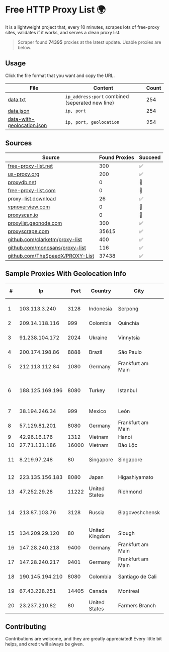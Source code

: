 
# Free HTTP Proxy List 🌍

It is a lightweight project that, every 10 minutes, scrapes lots of free-proxy sites, validates if it works, and serves a clean proxy list.


> Scraper found **74395** proxies at the latest update. Usable proxies are below.

## Usage

Click the file format that you want and copy the URL.


|File|Content|Count|
|----|-------|-----|
|[data.txt](https://raw.githubusercontent.com/themiralay/Proxy-List-World/master/data.txt)|`ip_address:port` combined (seperated new line)|254|
|[data.json](https://raw.githubusercontent.com/themiralay/Proxy-List-World/master/data.json)|`ip, port`|254|
|[data-with-geolocation.json](https://raw.githubusercontent.com/themiralay/Proxy-List-World/master/data-with-geolocation.json)|`ip, port, geolocation`|254|

## Sources

|Source|Found Proxies|Succeed|
|------|-------------|-------|
|[free-proxy-list.net](https://free-proxy-list.net)|300|✅|
|[us-proxy.org](https://www.us-proxy.org)|200|✅|
|[proxydb.net](http://proxydb.net)|0|🚫|
|[free-proxy-list.com](https://free-proxy-list.com/?page=&port=&type%5B%5D=http&type%5B%5D=https&up_time=0&search=Search)|0|🚫|
|[proxy-list.download](https://www.proxy-list.download/HTTP)|26|✅|
|[vpnoverview.com](https://vpnoverview.com/privacy/anonymous-browsing/free-proxy-servers)|0|🚫|
|[proxyscan.io](https://www.proxyscan.io)|0|🚫|
|[proxylist.geonode.com](https://proxylist.geonode.com/api/proxy-list?limit=300&page=1&sort_by=lastChecked&sort_type=desc&protocols=http,https)|300|✅|
|[proxyscrape.com](https://api.proxyscrape.com/v2/?request=displayproxies&protocol=http&timeout=10000&country=all&ssl=all&anonymity=all)|35615|✅|
|[github.com/clarketm/proxy-list](https://raw.githubusercontent.com/clarketm/proxy-list/master/proxy-list-raw.txt)|400|✅|
|[github.com/monosans/proxy-list](https://raw.githubusercontent.com/monosans/proxy-list/main/proxies/http.txt)|116|✅|
|[github.com/TheSpeedX/PROXY-List](https://raw.githubusercontent.com/TheSpeedX/PROXY-List/master/http.txt)|37438|✅|


## Sample Proxies With Geolocation Info

|#|Ip|Port|Country|City|Internet Service Provider|
|-|--|----|-------|----|-------------------------|
|1|103.113.3.240|3128|Indonesia|Serpong|Diskominfo Tangerang Selatan|
|2|209.14.118.116|999|Colombia|Quinchía|AGIS|
|3|91.238.104.172|2024|Ukraine|Vinnytsia|FOP "Reznichenko Sergey Mykolayovich"|
|4|200.174.198.86|8888|Brazil|São Paulo|Claro S.A|
|5|212.113.112.84|1080|Germany|Frankfurt am Main|DpkgSoft International Limited|
|6|188.125.169.196|8080|Turkey|Istanbul|High Speed Telekomunikasyon ve Hab. Hiz. Ltd. Sti.|
|7|38.194.246.34|999|Mexico|León|Cogent Communications|
|8|57.129.81.201|8080|Germany|Frankfurt am Main|OVH SAS|
|9|42.96.16.176|1312|Vietnam|Hanoi|HOALAC-VNNIC|
|10|27.71.131.186|16000|Vietnam|Bảo Lộc|Viettel Group|
|11|8.219.97.248|80|Singapore|Singapore|Alibaba Cloud (Singapore) Private Limited|
|12|223.135.156.183|8080|Japan|Higashiyamato|So-net Corporation|
|13|47.252.29.28|11222|United States|Richmond|Alibaba Cloud LLC|
|14|213.87.103.76|3128|Russia|Blagoveshchensk|MR DV division of Mobile Telesystems OJSC|
|15|134.209.29.120|80|United Kingdom|Slough|DigitalOcean, LLC|
|16|147.28.240.218|9400|Germany|Frankfurt am Main|Packet Host, Inc.|
|17|147.28.240.217|9401|Germany|Frankfurt am Main|Packet Host, Inc.|
|18|190.145.194.210|8080|Colombia|Santiago de Cali|Telmex Colombia S.A.|
|19|67.43.228.251|14405|Canada|Montreal|GloboTech Communications|
|20|23.237.210.82|80|United States|Farmers Branch|FDCservers.net|



## Contributing

Contributions are welcome, and they are greatly appreciated! Every
little bit helps, and credit will always be given.

